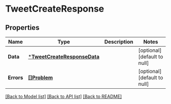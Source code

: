 # TweetCreateResponse

## Properties
Name | Type | Description | Notes
------------ | ------------- | ------------- | -------------
**Data** | [***TweetCreateResponseData**](TweetCreateResponse_data.md) |  | [optional] [default to null]
**Errors** | [**[]Problem**](Problem.md) |  | [optional] [default to null]

[[Back to Model list]](../README.md#documentation-for-models) [[Back to API list]](../README.md#documentation-for-api-endpoints) [[Back to README]](../README.md)

